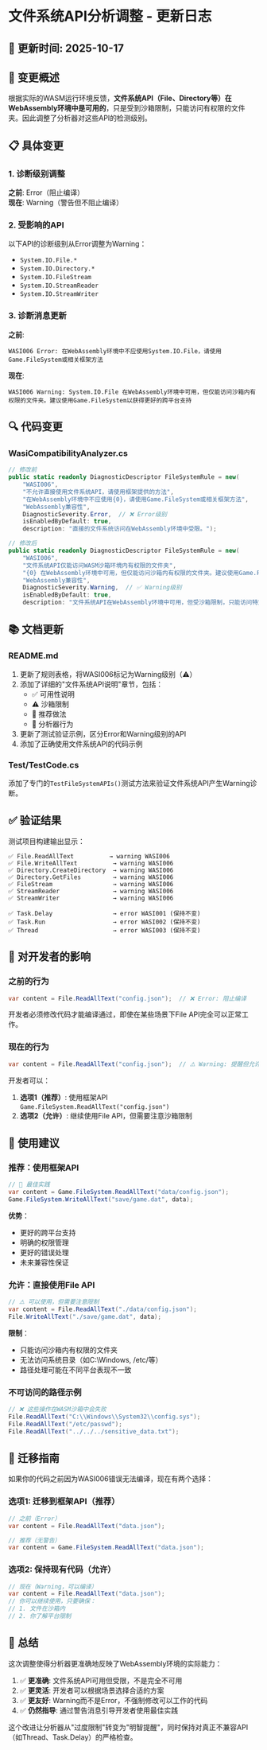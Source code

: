 # 文件系统API分析调整 - 更新日志

## 📅 更新时间: 2025-10-17

## 🎯 变更概述

根据实际的WASM运行环境反馈，**文件系统API（File、Directory等）在WebAssembly环境中是可用的**，只是受到沙箱限制，只能访问有权限的文件夹。因此调整了分析器对这些API的检测级别。

## 📋 具体变更

### 1. 诊断级别调整

**之前**: Error（阻止编译）  
**现在**: Warning（警告但不阻止编译）

### 2. 受影响的API

以下API的诊断级别从Error调整为Warning：

- `System.IO.File.*`
- `System.IO.Directory.*`
- `System.IO.FileStream`
- `System.IO.StreamReader`
- `System.IO.StreamWriter`

### 3. 诊断消息更新

**之前**:
```
WASI006 Error: 在WebAssembly环境中不应使用System.IO.File，请使用Game.FileSystem或相关框架方法
```

**现在**:
```
WASI006 Warning: System.IO.File 在WebAssembly环境中可用，但仅能访问沙箱内有权限的文件夹。建议使用Game.FileSystem以获得更好的跨平台支持
```

## 🔍 代码变更

### WasiCompatibilityAnalyzer.cs

```csharp
// 修改前
public static readonly DiagnosticDescriptor FileSystemRule = new(
    "WASI006", 
    "不允许直接使用文件系统API，请使用框架提供的方法",
    "在WebAssembly环境中不应使用{0}，请使用Game.FileSystem或相关框架方法",
    "WebAssembly兼容性",
    DiagnosticSeverity.Error,  // ❌ Error级别
    isEnabledByDefault: true,
    description: "直接的文件系统访问在WebAssembly环境中受限。");

// 修改后
public static readonly DiagnosticDescriptor FileSystemRule = new(
    "WASI006", 
    "文件系统API仅能访问WASM沙箱环境内有权限的文件夹",
    "{0} 在WebAssembly环境中可用，但仅能访问沙箱内有权限的文件夹。建议使用Game.FileSystem以获得更好的跨平台支持",
    "WebAssembly兼容性",
    DiagnosticSeverity.Warning,  // ✅ Warning级别
    isEnabledByDefault: true,
    description: "文件系统API在WebAssembly环境中可用，但受沙箱限制，只能访问特定的有权限的文件夹。");
```

## 📚 文档更新

### README.md

1. 更新了规则表格，将WASI006标记为Warning级别（⚠️）
2. 添加了详细的"文件系统API说明"章节，包括：
   - ✅ 可用性说明
   - ⚠️ 沙箱限制
   - 🎯 推荐做法
   - 🔧 分析器行为
3. 更新了测试验证示例，区分Error和Warning级别的API
4. 添加了正确使用文件系统API的代码示例

### Test/TestCode.cs

添加了专门的`TestFileSystemAPIs()`测试方法来验证文件系统API产生Warning诊断。

## ✅ 验证结果

测试项目构建输出显示：

```
✅ File.ReadAllText          → warning WASI006
✅ File.WriteAllText          → warning WASI006
✅ Directory.CreateDirectory  → warning WASI006
✅ Directory.GetFiles         → warning WASI006
✅ FileStream                 → warning WASI006
✅ StreamReader               → warning WASI006
✅ StreamWriter               → warning WASI006

✅ Task.Delay                 → error WASI001 (保持不变)
✅ Task.Run                   → error WASI002 (保持不变)
✅ Thread                     → error WASI003 (保持不变)
```

## 🎯 对开发者的影响

### 之前的行为

```csharp
var content = File.ReadAllText("config.json");  // ❌ Error: 阻止编译
```

开发者必须修改代码才能编译通过，即使在某些场景下File API完全可以正常工作。

### 现在的行为

```csharp
var content = File.ReadAllText("config.json");  // ⚠️ Warning: 提醒但允许编译
```

开发者可以：
1. **选项1（推荐）**: 使用框架API `Game.FileSystem.ReadAllText("config.json")`
2. **选项2（允许）**: 继续使用File API，但需要注意沙箱限制

## 📖 使用建议

### 推荐：使用框架API
```csharp
// 🌟 最佳实践
var content = Game.FileSystem.ReadAllText("data/config.json");
Game.FileSystem.WriteAllText("save/game.dat", data);
```

**优势**：
- 更好的跨平台支持
- 明确的权限管理
- 更好的错误处理
- 未来兼容性保证

### 允许：直接使用File API
```csharp
// ⚠️ 可以使用，但需要注意限制
var content = File.ReadAllText("./data/config.json");
File.WriteAllText("./save/game.dat", data);
```

**限制**：
- 只能访问沙箱内有权限的文件夹
- 无法访问系统目录（如C:\Windows\, /etc/等）
- 路径处理可能在不同平台表现不一致

### 不可访问的路径示例
```csharp
// ❌ 这些操作在WASM沙箱中会失败
File.ReadAllText("C:\\Windows\\System32\\config.sys");
File.ReadAllText("/etc/passwd");
File.ReadAllText("../../../sensitive_data.txt");
```

## 🔄 迁移指南

如果你的代码之前因为WASI006错误无法编译，现在有两个选择：

### 选项1: 迁移到框架API（推荐）
```csharp
// 之前（Error）
var content = File.ReadAllText("data.json");

// 推荐（无警告）
var content = Game.FileSystem.ReadAllText("data.json");
```

### 选项2: 保持现有代码（允许）
```csharp
// 现在（Warning，可以编译）
var content = File.ReadAllText("data.json");
// 你可以继续使用，只要确保：
// 1. 文件在沙箱内
// 2. 你了解平台限制
```

## 📝 总结

这次调整使得分析器更准确地反映了WebAssembly环境的实际能力：

1. ✅ **更准确**: 文件系统API可用但受限，不是完全不可用
2. ✅ **更灵活**: 开发者可以根据场景选择合适的方案
3. ✅ **更友好**: Warning而不是Error，不强制修改可以工作的代码
4. ✅ **仍然指导**: 通过警告消息引导开发者使用最佳实践

这个改进让分析器从"过度限制"转变为"明智提醒"，同时保持对真正不兼容API（如Thread、Task.Delay）的严格检查。

